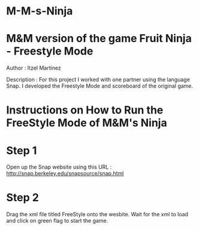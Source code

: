 # M-M-s-Ninja
M&amp;M version of the game Fruit Ninja - Freestyle Mode
===================================
Author : Itzel Martinez

Description : For this project I worked with one partner using the language Snap. I developed the Freestyle Mode and scoreboard of the original game.

Instructions on How to Run the FreeStyle Mode of M&M's Ninja 
===================================================================

Step 1 
======
Open up the Snap website using this URL : http://snap.berkeley.edu/snapsource/snap.html

Step 2 
======

Drag the xml file titled FreeStyle onto the wesbite. Wait for the xml to load and click on green flag to start the game.

